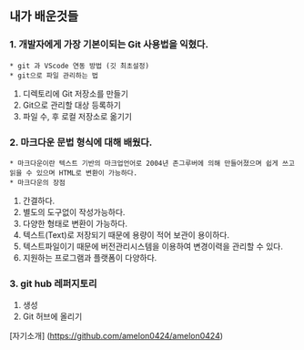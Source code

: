 ## 내가 배운것들

### 1. 개발자에게 가장 기본이되는 Git 사용법을 익혔다.
    * git 과 VScode 연동 방법 (깃 최초설정)
    * git으로 파일 관리하는 법
 1. 디렉토리에 Git 저장소를 만들기
 2. Git으로 관리할 대상 등록하기
 3. 파일 수, 후 로컬 저장소로 옮기기 ​
### 2. 마크다운 문법 형식에 대해 배웠다.
    * 마크다운이란 텍스트 기반의 마크업언어로 2004년 존그루버에 의해 만들어졌으며 쉽게 쓰고 읽을 수 있으며 HTML로 변환이 가능하다. 
    * 마크다운의 장점
 1. 간결하다.
 2. 별도의 도구없이 작성가능하다.
 3. 다양한 형태로 변환이 가능하다.
 4. 텍스트(Text)로 저장되기 때문에 용량이 적어 보관이 용이하다.
 5. 텍스트파일이기 때문에 버전관리시스템을 이용하여 변경이력을 관리할 수 있다.
 6. 지원하는 프로그램과 플랫폼이 다양하다.
### 3. git hub 레퍼지토리
1. 생성
2. Git 허브에 올리기



[자기소개] (https://github.com/amelon0424/amelon0424)